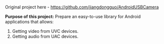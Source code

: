 Original project here - https://github.com/jiangdongguo/AndroidUSBCamera

**Purpose of this project:** Prepare an easy-to-use library for Android applications that allows:
1. Getting video from UVC devices.
1. Getting audio from UAC devices.
